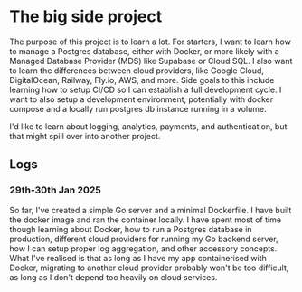 # The big side project

The purpose of this project is to learn a lot. For starters, I want to learn how to manage a Postgres database, either with Docker, or more likely with a Managed Database Provider (MDS) like Supabase or Cloud SQL. I also want to learn the differences between cloud providers, like Google Cloud, DigitalOcean, Railway, Fly.io, AWS, and more. Side goals to this include learning how to setup CI/CD so I can establish a full development cycle. I want to also setup a development environment, potentially with docker compose and a locally run postgres db instance running in a volume.

I'd like to learn about logging, analytics, payments, and authentication, but that might spill over into another project.

## Logs

### 29th-30th Jan 2025

So far, I've created a simple Go server and a minimal Dockerfile. I have built the docker image and ran the container locally. I have spent most of time though learning about Docker, how to run a Postgres database in production, different cloud providers for running my Go backend server, how I can setup proper log aggregation, and other accessory concepts. What I've realised is that as long as I have my app containerised with Docker, migrating to another cloud provider probably won't be too difficult, as long as I don't depend too heavily on cloud services.
